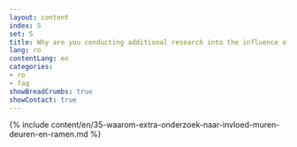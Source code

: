 ```yaml
---
layout: content
index: 5
set: 5
title: Why are you conducting additional research into the influence of walls, doors, and windows on CoronaMelder?
lang: ro
contentLang: en
categories:
- ro
- faq
showBreadCrumbs: true
showContact: true
---
```

{% include content/en/35-waarom-extra-onderzoek-naar-invloed-muren-deuren-en-ramen.md %}
